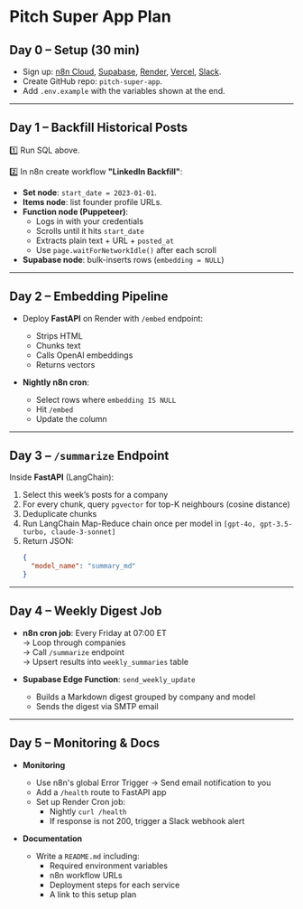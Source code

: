 # Pitch Super App Plan

## Day 0 – Setup (30 min)
- Sign up: [n8n Cloud](https://n8n.io/), [Supabase](https://supabase.com/), [Render](https://render.com/), [Vercel](https://vercel.com/), [Slack](https://slack.com/).
- Create GitHub repo: `pitch-super-app`.
- Add `.env.example` with the variables shown at the end.

---

## Day 1 – Backfill Historical Posts

1️⃣ Run SQL above.

2️⃣ In n8n create workflow **"LinkedIn Backfill"**:
- **Set node**: `start_date = 2023-01-01`.
- **Items node**: list founder profile URLs.
- **Function node (Puppeteer)**:  
  - Logs in with your credentials  
  - Scrolls until it hits `start_date`  
  - Extracts plain text + URL + `posted_at`  
  - Use `page.waitForNetworkIdle()` after each scroll
- **Supabase node**: bulk-inserts rows (`embedding = NULL`)

---

## Day 2 – Embedding Pipeline

- Deploy **FastAPI** on Render with `/embed` endpoint:
  - Strips HTML
  - Chunks text
  - Calls OpenAI embeddings
  - Returns vectors

- **Nightly n8n cron**:
  - Select rows where `embedding IS NULL`
  - Hit `/embed`
  - Update the column

---

## Day 3 – `/summarize` Endpoint

Inside **FastAPI** (LangChain):

1. Select this week’s posts for a company  
2. For every chunk, query `pgvector` for top-K neighbours (cosine distance)  
3. Deduplicate chunks  
4. Run LangChain Map-Reduce chain once per model in `[gpt-4o, gpt-3.5-turbo, claude-3-sonnet]`  
5. Return JSON:  
   ```json
   {
     "model_name": "summary_md"
   }
   
---

## Day 4 – Weekly Digest Job

- **n8n cron job**: Every Friday at 07:00 ET  
  → Loop through companies  
  → Call `/summarize` endpoint  
  → Upsert results into `weekly_summaries` table

- **Supabase Edge Function**: `send_weekly_update`
  - Builds a Markdown digest grouped by company and model
  - Sends the digest via SMTP email

---

## Day 5 – Monitoring & Docs

- **Monitoring**
  - Use n8n's global Error Trigger → Send email notification to you
  - Add a `/health` route to FastAPI app
  - Set up Render Cron job:
    - Nightly `curl /health`
    - If response is not 200, trigger a Slack webhook alert

- **Documentation**
  - Write a `README.md` including:
    - Required environment variables
    - n8n workflow URLs
    - Deployment steps for each service
    - A link to this setup plan